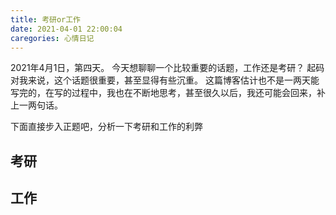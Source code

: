 ```yaml
---
title: 考研or工作
date: 2021-04-01 22:00:04
caregories: 心情日记
---
```

2021年4月1日，第四天。
今天想聊聊一个比较重要的话题，工作还是考研？
起码对我来说，这个话题很重要，甚至显得有些沉重。
这篇博客估计也不是一两天能写完的，在写的过程中，我也在不断地思考，甚至很久以后，我还可能会回来，补上一两句话。

下面直接步入正题吧，分析一下考研和工作的利弊

## 考研

## 工作

